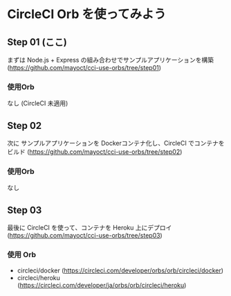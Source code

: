 # CircleCI Orb を使ってみよう
## Step 01 (ここ)
まずは Node.js + Express の組み合わせでサンプルアプリケーションを構築
(https://github.com/mayoct/cci-use-orbs/tree/step01)
### 使用Orb
なし (CircleCI 未適用)

## Step 02
次に サンプルアプリケーションを Dockerコンテナ化し、CircleCI でコンテナをビルド
(https://github.com/mayoct/cci-use-orbs/tree/step02)
### 使用Orb
なし

## Step 03
最後に CircleCI を使って、コンテナを Heroku 上にデプロイ
(https://github.com/mayoct/cci-use-orbs/tree/step03)
### 使用 Orb
- circleci/docker (https://circleci.com/developer/orbs/orb/circleci/docker)
- circleci/heroku (https://circleci.com/developer/ja/orbs/orb/circleci/heroku)